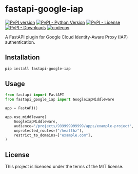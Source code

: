 # fastapi-google-iap

[![PyPI version](https://badge.fury.io/py/fastapi-google-iap.svg)](https://badge.fury.io/py/fastapi-google-iap)
[![PyPI - Python Version](https://img.shields.io/pypi/pyversions/fastapi-google-iap)](https://pypi.org/project/fastapi-google-iap/)
[![PyPI - License](https://img.shields.io/pypi/l/fastapi-google-iap)](https://pypi.org/project/fastapi-google-iap/)
[![PyPI - Downloads](https://img.shields.io/pypi/dm/fastapi-google-iap)](https://pypi.org/project/fastapi-google-iap/)
[![codecov](https://codecov.io/gh/asai95/fastapi-google-iap/branch/master/graph/badge.svg)](https://codecov.io/gh/asai95/fastapi-google-iap)

A FastAPI plugin for Google Cloud Identity-Aware Proxy (IAP) authentication.

## Installation

```bash
pip install fastapi-google-iap
```

## Usage

```python
from fastapi import FastAPI
from fastapi_google_iap import GoogleIapMiddleware

app = FastAPI()

app.use_middleware(
    GoogleIapMiddleware,
    audience="/projects/999999999999/apps/example-project",
    unprotected_routes=["/healthz"],
    restrict_to_domains=["example.com"],
)
```

## License

This project is licensed under the terms of the MIT license.